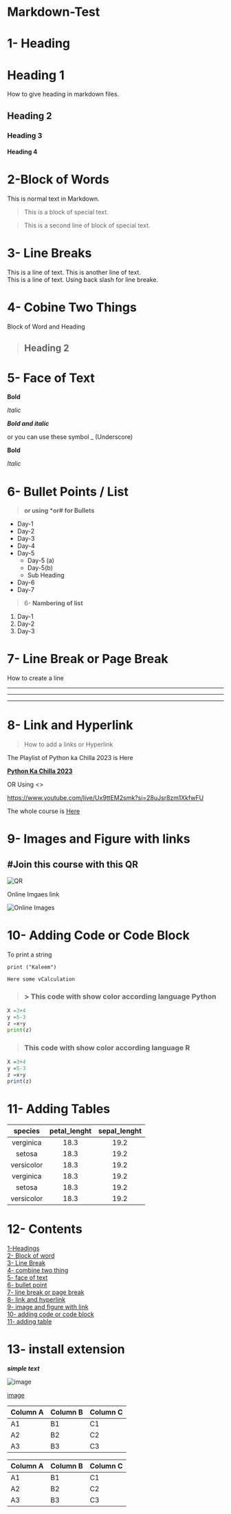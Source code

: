 # Markdown-Test
# 1- Heading
# Heading 1
How to give heading in markdown files.
## Heading 2
### Heading 3
#### Heading 4

# 2-Block of Words
This is normal text in Markdown.
>This is a block of special text.

>This is a second line of block  of special text.

# 3- Line Breaks
This is a line of text.  This is another line of text. \
This is a line of text. Using back slash for line breake.

# 4- Cobine Two Things

Block of Word and Heading
> ## Heading 2
 
# 5- Face of Text

**Bold**

*Italic*
 
 ***Bold and italic***

 or you can use these symbol
_ (Underscore)

__Bold__

_Italic_

# 6- Bullet Points / List
>__or using *or# for Bullets__
- Day-1
- Day-2
- Day-3
- Day-4
- Day-5
    - Day-5 (a)
    - Day-5(b)
    - Sub Heading
- Day-6
- Day-7
> 6- __Nambering of list__
1.  Day-1
2.  Day-2
3.  Day-3
 
 # 7-  __Line Break or Page Break__

How to create a line 

---
***
___

# 8- __Link and Hyperlink__

>How to add a links or Hyperlink

The Playlist of Python ka Chilla 2023 is Here

[__Python Ka Chilla 2023__](https://www.youtube.com/live/Ux9ttEM2smk?si=28uJsr8zm1XkfwFU)

OR Using <>

<https://www.youtube.com/live/Ux9ttEM2smk?si=28uJsr8zm1XkfwFU>

[Codanics]:https://www.youtube.com/live/Ux9ttEM2smk?si=28uJsr8zm1XkfwFU

The whole course is [Here](https://www.youtube.com/live/Ux9ttEM2smk?si=28uJsr8zm1XkfwFU)


# __9- Images and Figure with links__

##  #Join this course with this QR

![QR](qr.png)

Online Imgaes link

![Online Images](https://www.google.com/url?sa=i&url=https%3A%2F%2Fwww.classcentral.com%2Freport%2Fbest-python-courses%2F&psig=AOvVaw3QfxG0-_t8iiEtuNV_Fpre&ust=1728565251436000&source=images&cd=vfe&opi=89978449&ved=0CBQQjRxqFwoTCLDx7sWtgYkDFQAAAAAdAAAAABAE)

# __10- Adding Code or Code Block__

To print a string 

`print ("Kaleem")`

```
Here some vCalculation
```
> ### > This code with show color according language Python

```Python
X =3+4
y =5-3
z =x+y
print(z)
```
> ### This code with show color according language R

```R
X =3+4
y =5-3
z =x+y
print(z)
```

# 11- Adding Tables

| species | petal_lenght | sepal_lenght | 
|:---------:|:--------------:|:--------------:|
| verginica | 18.3 | 19.2 |
| setosa | 18.3 | 19.2 |
| versicolor | 18.3 | 19.2 |
| verginica | 18.3 | 19.2 |
| setosa | 18.3 | 19.2 |
| versicolor | 18.3 | 19.2 |

# __12- Contents__

[1-Headings](#1--heading)\
[2- Block of word](#2-block-of-words)\
[3- Line Break](#3--line-breaks)\
[4- combine two thing](#4--cobine-two-things)\
[5- face of text](#5--face-of-text)\
[6- bullet point](#6--bullet-points--list)\
[7- line break or page break](#7---line-break-or-page-break)\
[8- link and hyperlink](#8--link-and-hyperlink)\
[9- image and figure with link](#9--images-and-figure-with-links)\
[10- adding code or code block](#10--adding-code-or-code-block)\
[11- adding table](#11--adding-tables) 


# __13- install extension__

_**simple text**_

![image](qr.png)

[image](qr.png)


Column A | Column B | Column C
---------|----------|---------
 A1 | B1 | C1
 A2 | B2 | C2
 A3 | B3 | C3


Column A | Column B | Column C
---------|----------|---------
 A1 | B1 | C1
 A2 | B2 | C2
 A3 | B3 | C3
